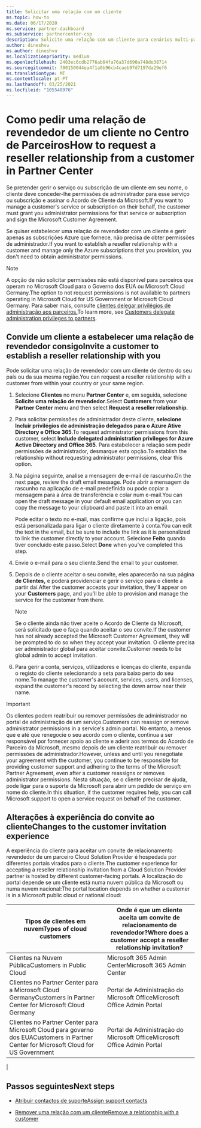 ```yaml
---
title: Solicitar uma relação com um cliente
ms.topic: how-to
ms.date: 06/17/2020
ms.service: partner-dashboard
ms.subservice: partnercenter-csp
description: Solicite uma relação com um cliente para cenários multi-parceiros, multicanais ou se os privilégios de administração delegados para um cliente precisam de ser restaurados.
author: dineshvu
ms.author: dineshvu
ms.localizationpriority: medium
ms.openlocfilehash: 2403ec6cdb2776ab04fa76a37d690a748de38714
ms.sourcegitcommit: 700150044ea4f1a0b96cb4caeb97d7197da29ef6
ms.translationtype: MT
ms.contentlocale: pt-PT
ms.lasthandoff: 03/25/2021
ms.locfileid: "105548976"
---
```

# <a name="how-to-request-a-reseller-relationship-from-a-customer-in-partner-center"></a><span data-ttu-id="04932-103">Como pedir uma relação de revendedor de um cliente no Centro de Parceiros</span><span class="sxs-lookup"><span data-stu-id="04932-103">How to request a reseller relationship from a customer in Partner Center</span></span>

<span data-ttu-id="04932-104">Se pretender gerir o serviço ou subscrição de um cliente em seu nome, o cliente deve conceder-lhe permissões de administrador para esse serviço ou subscrição e assinar o Acordo de Cliente da Microsoft.</span><span class="sxs-lookup"><span data-stu-id="04932-104">If you want to manage a customer's service or subscription on their behalf, the customer must grant you administrator permissions for that service or subscription and sign the Microsoft Customer Agreement.</span></span>

<span data-ttu-id="04932-105">Se quiser estabelecer uma relação de revendedor com um cliente e gerir apenas as subscrições Azure que fornece, não precisa de obter permissões de administrador.</span><span class="sxs-lookup"><span data-stu-id="04932-105">If you want to establish a reseller relationship with a customer and manage only the Azure subscriptions that you provision, you don't need to obtain administrator permissions.</span></span>

>[!NOTE] 
><span data-ttu-id="04932-106">A opção de não solicitar permissões não está disponível para parceiros que operam no Microsoft Cloud para o Governo dos EUA ou Microsoft Cloud Germany.</span><span class="sxs-lookup"><span data-stu-id="04932-106">The option to not request permissions is not available to partners operating in Microsoft Cloud for US Government or Microsoft Cloud Germany.</span></span> <span data-ttu-id="04932-107">Para saber mais, consulte [clientes delegar privilégios de administração aos parceiros.](customers-revoke-admin-privileges.md)</span><span class="sxs-lookup"><span data-stu-id="04932-107">To learn more, see [Customers delegate administration privileges to partners](customers-revoke-admin-privileges.md).</span></span>

## <a name="invite-a-customer-to-establish-a-reseller-relationship-with-you"></a><span data-ttu-id="04932-108">Convide um cliente a estabelecer uma relação de revendedor consigo</span><span class="sxs-lookup"><span data-stu-id="04932-108">Invite a customer to establish a reseller relationship with you</span></span>

<span data-ttu-id="04932-109">Pode solicitar uma relação de revendedor com um cliente de dentro do seu país ou da sua mesma região.</span><span class="sxs-lookup"><span data-stu-id="04932-109">You can request a reseller relationship with a customer from within your country or your same region.</span></span>

1. <span data-ttu-id="04932-110">Selecione **Clientes** no menu **Partner Center** e, em seguida, selecione **Solicite uma relação de revendedor**.</span><span class="sxs-lookup"><span data-stu-id="04932-110">Select **Customers** from your **Partner Center** menu and then select **Request a reseller relationship**.</span></span>

2. <span data-ttu-id="04932-111">Para solicitar permissões de administrador deste cliente, **selecione Incluir privilégios de administração delegados para o Azure Ative Directory e Office 365**.</span><span class="sxs-lookup"><span data-stu-id="04932-111">To request administrator permissions from this customer, select **Include delegated administration privileges for Azure Active Directory and Office 365**.</span></span> <span data-ttu-id="04932-112">Para estabelecer a relação sem pedir permissões de administrador, desmarque esta opção.</span><span class="sxs-lookup"><span data-stu-id="04932-112">To establish the relationship without requesting administrator permissions, clear this option.</span></span>

3. <span data-ttu-id="04932-113">Na página seguinte, analise a mensagem de e-mail de rascunho.</span><span class="sxs-lookup"><span data-stu-id="04932-113">On the next page, review the draft email message.</span></span> <span data-ttu-id="04932-114">Pode abrir a mensagem de rascunho na aplicação de e-mail predefinida ou pode copiar a mensagem para a área de transferência e colar num e-mail.</span><span class="sxs-lookup"><span data-stu-id="04932-114">You can open the draft message in your default email application or you can copy the message to your clipboard and paste it into an email.</span></span>

   <span data-ttu-id="04932-115">Pode editar o texto no e-mail, mas confirme que inclui a ligação, pois está personalizada para ligar o cliente diretamente à conta.</span><span class="sxs-lookup"><span data-stu-id="04932-115">You can edit the text in the email, but be sure to include the link as it is personalized to link the customer directly to your account.</span></span> <span data-ttu-id="04932-116">Selecione **Feito** quando tiver concluído este passo.</span><span class="sxs-lookup"><span data-stu-id="04932-116">Select **Done** when you've completed this step.</span></span>

4. <span data-ttu-id="04932-117">Envie o e-mail para o seu cliente.</span><span class="sxs-lookup"><span data-stu-id="04932-117">Send the email to your customer.</span></span>

5. <span data-ttu-id="04932-118">Depois de o cliente aceitar o seu convite, eles aparecerão na sua página **de Clientes,** e poderá providenciar e gerir o serviço para o cliente a partir daí.</span><span class="sxs-lookup"><span data-stu-id="04932-118">After the customer accepts your invitation, they'll appear on your **Customers** page, and you'll be able to provision and manage the service for the customer from there.</span></span>

   > [!NOTE]
   > <span data-ttu-id="04932-119">Se o cliente ainda não tiver aceite o Acordo de Cliente da Microsoft, será solicitado que o faça quando aceitar o seu convite.</span><span class="sxs-lookup"><span data-stu-id="04932-119">If the customer has not already accepted the Microsoft Customer Agreement, they will be prompted to do so when they accept your invitation.</span></span> <span data-ttu-id="04932-120">O cliente precisa ser administrador global para aceitar convite.</span><span class="sxs-lookup"><span data-stu-id="04932-120">Customer needs to be global admin to accept invitation.</span></span>

6. <span data-ttu-id="04932-121">Para gerir a conta, serviços, utilizadores e licenças do cliente, expanda o registo do cliente selecionando a seta para baixo perto do seu nome.</span><span class="sxs-lookup"><span data-stu-id="04932-121">To manage the customer's account, services, users, and licenses, expand the customer's record by selecting the down arrow near their name.</span></span>

> [!IMPORTANT]  
> <span data-ttu-id="04932-122">Os clientes podem reatribuir ou remover permissões de administrador no portal de administração de um serviço.</span><span class="sxs-lookup"><span data-stu-id="04932-122">Customers can reassign or remove administrator permissions in a service's admin portal.</span></span> <span data-ttu-id="04932-123">No entanto, a menos que e até que renegocie o seu acordo com o cliente, continua a ser responsável por fornecer apoio ao cliente e aderir aos termos do Acordo de Parceiro da Microsoft, mesmo depois de um cliente reatribuir ou remover permissões de administrador.</span><span class="sxs-lookup"><span data-stu-id="04932-123">However, unless and until you renegotiate your agreement with the customer, you continue to be responsible for providing customer support and adhering to the terms of the Microsoft Partner Agreement, even after a customer reassigns or removes administrator permissions.</span></span> <span data-ttu-id="04932-124">Nesta situação, se o cliente precisar de ajuda, pode ligar para o suporte da Microsoft para abrir um pedido de serviço em nome do cliente.</span><span class="sxs-lookup"><span data-stu-id="04932-124">In this situation, if the customer requires help, you can call Microsoft support to open a service request on behalf of the customer.</span></span>

## <a name="changes-to-the-customer-invitation-experience"></a><span data-ttu-id="04932-125">Alterações à experiência do convite ao cliente</span><span class="sxs-lookup"><span data-stu-id="04932-125">Changes to the customer invitation experience</span></span>

<span data-ttu-id="04932-126">A experiência do cliente para aceitar um convite de relacionamento revendedor de um parceiro Cloud Solution Provider é hospedada por diferentes portais virados para o cliente.</span><span class="sxs-lookup"><span data-stu-id="04932-126">The customer experience for accepting a reseller relationship invitation from a Cloud Solution Provider partner is hosted by different customer-facing portals.</span></span> <span data-ttu-id="04932-127">A localização do portal depende se um cliente está numa nuvem pública da Microsoft ou numa nuvem nacional:</span><span class="sxs-lookup"><span data-stu-id="04932-127">The portal location depends on whether a customer is in a Microsoft public cloud or national cloud:</span></span>

|<span data-ttu-id="04932-128">Tipos de clientes em nuvem</span><span class="sxs-lookup"><span data-stu-id="04932-128">Types of cloud customers</span></span>  | <span data-ttu-id="04932-129">Onde é que um cliente aceita um convite de relacionamento de revendedor?</span><span class="sxs-lookup"><span data-stu-id="04932-129">Where does a customer accept a reseller relationship invitation?</span></span> |
|---------|---------
| <span data-ttu-id="04932-130">Clientes na Nuvem Pública</span><span class="sxs-lookup"><span data-stu-id="04932-130">Customers in Public Cloud</span></span> | <span data-ttu-id="04932-131">Microsoft 365 Admin Center</span><span class="sxs-lookup"><span data-stu-id="04932-131">Microsoft 365 Admin Center</span></span> |
| <span data-ttu-id="04932-132">Clientes no Partner Center para a Microsoft Cloud Germany</span><span class="sxs-lookup"><span data-stu-id="04932-132">Customers in Partner Center for Microsoft Cloud Germany</span></span> | <span data-ttu-id="04932-133">Portal de Administração do Microsoft Office</span><span class="sxs-lookup"><span data-stu-id="04932-133">Microsoft Office Admin Portal</span></span> |
| <span data-ttu-id="04932-134">Clientes no Partner Center para Microsoft Cloud para governo dos EUA</span><span class="sxs-lookup"><span data-stu-id="04932-134">Customers in Partner Center for Microsoft Cloud for US Government</span></span> | <span data-ttu-id="04932-135">Portal de Administração do Microsoft Office</span><span class="sxs-lookup"><span data-stu-id="04932-135">Microsoft Office Admin Portal</span></span> |
|

## <a name="next-steps"></a><span data-ttu-id="04932-136">Passos seguintes</span><span class="sxs-lookup"><span data-stu-id="04932-136">Next steps</span></span>

- [<span data-ttu-id="04932-137">Atribuir contactos de suporte</span><span class="sxs-lookup"><span data-stu-id="04932-137">Assign support contacts</span></span>](assign-support-contacts.md)

- [<span data-ttu-id="04932-138">Remover uma relação com um cliente</span><span class="sxs-lookup"><span data-stu-id="04932-138">Remove a relationship with a customer</span></span>](remove-a-relationship.md)
